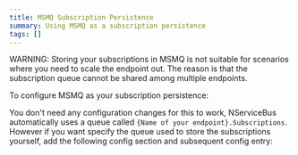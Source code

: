 ```yaml
---
title: MSMQ Subscription Persistence
summary: Using MSMQ as a subscription persistence
tags: []
---
```


WARNING: Storing your subscriptions in MSMQ is not suitable for scenarios where you need to scale the endpoint out. The reason is that the subscription queue cannot be shared among multiple endpoints. 

To configure MSMQ as your subscription persistence:

<!-- import ConfiguringMsmqPersistence -->

You don't need any configuration changes for this to work, NServiceBus automatically uses a queue called `{Name of your endpoint}.Subscriptions`. However if you want specify the queue used to store the subscriptions yourself, add the following config section and subsequent config entry:


<!-- import MsmqSubscriptionAppConfig -->